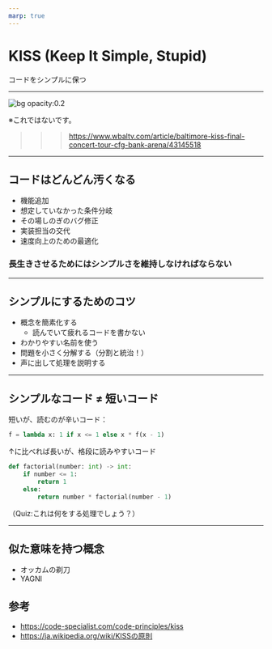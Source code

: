 ```yaml
---
marp: true
---
```

<!-- 
size: 16:9
paginate: true
style: |
  /* 三重引用を脚注の記号に転用 */
  blockquote > blockquote > blockquote {
    font-size: 55%;
    font-weight: 400;
    padding: 0;
    margin: 0;
    border: 0;
    border-top: 0.1em dashed #555;
    position: absolute;
    bottom: 70px;
    left: 70px;
  }
-->
<!-- header: 勉強会#-->
<script type="module">
  // Mermaidを使えるようにするおまじない
  import mermaid from 'https://cdn.jsdelivr.net/npm/mermaid@10/dist/mermaid.esm.min.mjs';
  mermaid.initialize({ startOnLoad: true });
</script>

# KISS (Keep It Simple, Stupid)

コードをシンプルに保つ

---

![bg opacity:0.2](https://kubrick.htvapps.com/htv-prod-media.s3.amazonaws.com/images/kiss-end-of-the-road-world-tour-admat-1-1677694412.jpeg?crop=1.00xw:0.456xh;0,0.0185xh&resize=900:*)

※これではないです。

>>> https://www.wbaltv.com/article/baltimore-kiss-final-concert-tour-cfg-bank-arena/43145518

---

## コードはどんどん汚くなる

* 機能追加
* 想定していなかった条件分岐
* その場しのぎのバグ修正
* 実装担当の交代
* 速度向上のための最適化

### 長生きさせるためにはシンプルさを維持しなければならない

---

## シンプルにするためのコツ

* 概念を簡素化する
  * 読んでいて疲れるコードを書かない
* わかりやすい名前を使う
* 問題を小さく分解する（分割と統治！）
* 声に出して処理を説明する

---

## シンプルなコード ≠ 短いコード

短いが、読むのが辛いコード：
```python
f = lambda x: 1 if x <= 1 else x * f(x - 1)
```

↑に比べれば長いが、格段に読みやすいコード
```python
def factorial(number: int) -> int:
    if number <= 1:
        return 1
    else:
        return number * factorial(number - 1)
```

（Quiz:これは何をする処理でしょう？）

---
## 似た意味を持つ概念

* オッカムの剃刀
* YAGNI

## 参考

* https://code-specialist.com/code-principles/kiss
* https://ja.wikipedia.org/wiki/KISSの原則